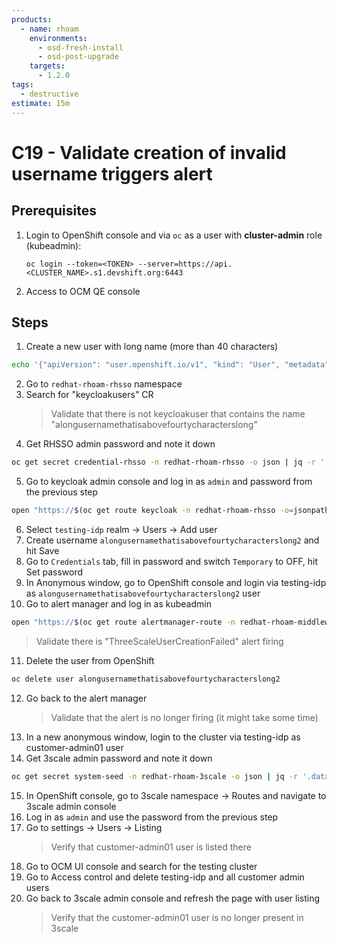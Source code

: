 ```yaml
---
products:
  - name: rhoam
    environments:
      - osd-fresh-install
      - osd-post-upgrade
    targets:
      - 1.2.0
tags:
  - destructive
estimate: 15m
---
```


# C19 - Validate creation of invalid username triggers alert

## Prerequisites

1. Login to OpenShift console and via `oc` as a user with **cluster-admin** role (kubeadmin):

   ```shell script
   oc login --token=<TOKEN> --server=https://api.<CLUSTER_NAME>.s1.devshift.org:6443
   ```

2. Access to OCM QE console

## Steps

1. Create a new user with long name (more than 40 characters)

```bash
echo '{"apiVersion": "user.openshift.io/v1", "kind": "User", "metadata": {"name": "alongusernamethatisabovefourtycharacterslong"}}' | oc apply -f -
```

2. Go to `redhat-rhoam-rhsso` namespace
3. Search for "keycloakusers" CR
   > Validate that there is not keycloakuser that contains the name "alongusernamethatisabovefourtycharacterslong"
4. Get RHSSO admin password and note it down

```bash
oc get secret credential-rhsso -n redhat-rhoam-rhsso -o json | jq -r '.data.ADMIN_PASSWORD' | base64 --decode
```

5. Go to keycloak admin console and log in as `admin` and password from the previous step

```bash
open "https://$(oc get route keycloak -n redhat-rhoam-rhsso -o=jsonpath='{.spec.host}')"
```

6. Select `testing-idp` realm -> Users -> Add user
7. Create username `alongusernamethatisabovefourtycharacterslong2` and hit Save
8. Go to `Credentials` tab, fill in password and switch `Temporary` to OFF, hit Set password
9. In Anonymous window, go to OpenShift console and login via testing-idp as `alongusernamethatisabovefourtycharacterslong2` user
10. Go to alert manager and log in as kubeadmin

```bash
open "https://$(oc get route alertmanager-route -n redhat-rhoam-middleware-monitoring-operator -o jsonpath='{.spec.host}')"
```

> Validate there is "ThreeScaleUserCreationFailed" alert firing

11. Delete the user from OpenShift

```bash
oc delete user alongusernamethatisabovefourtycharacterslong2
```

12. Go back to the alert manager
    > Validate that the alert is no longer firing (it might take some time)
13. In a new anonymous window, login to the cluster via testing-idp as customer-admin01 user
14. Get 3scale admin password and note it down

```bash
oc get secret system-seed -n redhat-rhoam-3scale -o json | jq -r '.data.ADMIN_PASSWORD' | base64 --decode
```

15. In OpenShift console, go to 3scale namespace -> Routes and navigate to 3scale admin console
16. Log in as `admin` and use the password from the previous step
17. Go to settings -> Users -> Listing
    > Verify that customer-admin01 user is listed there
18. Go to OCM UI console and search for the testing cluster
19. Go to Access control and delete testing-idp and all customer admin users
20. Go back to 3scale admin console and refresh the page with user listing
    > Verify that the customer-admin01 user is no longer present in 3scale
